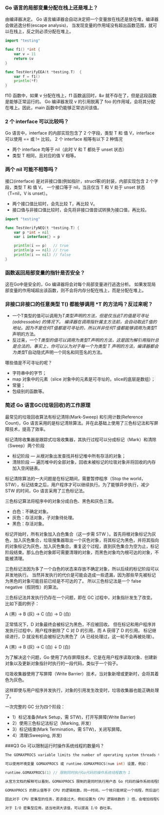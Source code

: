 ### Go 语言的局部变量分配在栈上还是堆上？
由编译器决定。
Go 语言编译器会自动决定把一个变量放在栈还是放在堆，编译器会做逃逸分析(escape analysis)，
当发现变量的作用域没有超出函数范围，就可以在栈上，反之则必须分配在堆上。

```go
import "testing"

func f1() *int {
	var v = 11
	return &v
}

func TestVerifyEEA(t *testing.T)  {
	var f = f1()
	println(*f)
}
```
f1() 函数中，如果 v 分配在栈上，f1 函数返回时，&v 就不存在了，但是这段函数是能够正常运行的。
Go 编译器发现 v 的引用脱离了 foo 的作用域，会将其分配在堆上。因此，main 函数中仍能够正常访问该值。

### 2 个 interface 可以比较吗？
Go 语言中，interface 的内部实现包含了 2 个字段，类型 T 和 值 V，interface 可以使用 == 或 != 比较。
2 个 interface 相等有以下 2 种情况
- 两个 interface 均等于 nil（此时 V 和 T 都处于 unset 状态）
- 类型 T 相同，且对应的值 V 相等。

### 两个 nil 可能不相等吗？
接口(interface) 是对非接口值(例如指针，struct等)的封装，内部实现包含 2 个字段，类型 T 和 值 V。
一个接口等于 nil，当且仅当 T 和 V 处于 unset 状态（T=nil，V is unset）。
- 两个接口值比较时，会先比较 T，再比较 V。
- 接口值与非接口值比较时，会先将非接口值尝试转换为接口值，再比较。

```go
import "testing"

func TestVerifyNEQ(t *testing.T) {
	var p *int = nil
	var i interface{} = p

	println(i == p)   // true
	println(p == nil) // true
	println(i == nil) // false
}
```

### 函数返回局部变量的指针是否安全？
这在Go中是安全的，Go 编译器将会对每个局部变量进行逃逸分析。
如果发现局部变量的作用域超出该函数，则不会将内存分配在栈上，而是分配在堆上。

### 非接口非接口的任意类型 T() 都能够调用 *T 的方法吗？反过来呢？
- 一个T类型的值可以调用为*T类型声明的方法，但是仅当此T的值是可寻址(addressable) 的情况下。 编译器在调用指针属主方法前，会自动取此T值的地址。因为不是任何T值都是可寻址的，所以并非任何T值都能够调用为类型*T声明的方法。
- 反过来，一个*T类型的值可以调用为类型T声明的方法，这是因为解引用指针总是合法的。事实上，你可以认为对于每一个为类型 T 声明的方法，编译器都会为类型*T自动隐式声明一个同名和同签名的方法。

哪些值是不可寻址的呢？
- 字符串中的字节；
- map 对象中的元素（slice 对象中的元素是可寻址的，slice的底层是数组）；
- 常量；
- 包级别的函数等。

### 简述 Go 语言GC(垃圾回收)的工作原理
最常见的垃圾回收算法有标记清除(Mark-Sweep) 和引用计数(Reference Count)，Go 语言采用的是标记清除算法。并在此基础上使用了三色标记法和写屏障技术，提高了效率。

标记清除收集器是跟踪式垃圾收集器，其执行过程可以分成标记（Mark）和清除（Sweep）两个阶段
- 标记阶段 — 从根对象出发查找并标记堆中所有存活的对象；
- 清除阶段 — 遍历堆中的全部对象，回收未被标记的垃圾对象并将回收的内存加入空闲链表。

标记清除算法的一大问题是在标记期间，需要暂停程序（Stop the world，STW），标记结束之后，用户程序才可以继续执行。为了能够异步执行，减少 STW 的时间，Go 语言采用了三色标记法。

三色标记算法将程序中的对象分成白色、黑色和灰色三类。
- 白色：不确定对象。
- 灰色：存活对象，子对象待处理。
- 黑色：存活对象。

标记开始时，所有对象加入白色集合（这一步需 STW ）。首先将根对象标记为灰色，加入灰色集合，垃圾搜集器取出一个灰色对象，将其标记为黑色，并将其指向的对象标记为灰色，加入灰色集合。重复这个过程，直到灰色集合为空为止，标记阶段结束。那么白色对象即可需要清理的对象，而黑色对象均为根可达的对象，不能被清理。

三色标记法因为多了一个白色的状态来存放不确定对象，所以后续的标记阶段可以并发地执行。
当然并发执行的代价是可能会造成一些遗漏，因为那些早先被标记为黑色的对象可能目前已经是不可达的了。
所以三色标记法是一个 false negative（假阴性）的算法。

三色标记法并发执行仍存在一个问题，即在 GC 过程中，对象指针发生了改变。比如下面的例子：

A (黑) -> B (灰) -> C (白) -> D (白)

正常情况下，D 对象最终会被标记为黑色，不应被回收。
但在标记和用户程序并发执行过程中，用户程序删除了 C 对 D 的引用，而 A 获得了 D 的引用。
标记继续进行，D 就没有机会被标记为黑色了（A 已经处理过，这一轮不会再被处理）。

A (黑) -> B (灰) -> C (白)
↓
D (白)

为了解决这个问题，Go 使用了内存屏障技术，它是在用户程序读取对象、创建新对象以及更新对象指针时执行的一段代码，类似于一个钩子。

垃圾收集器使用了写屏障（Write Barrier）技术，当对象新增或更新时，会将其着色为灰色。

这样即使与用户程序并发执行，对象的引用发生改变时，垃圾收集器也能正确处理了。

一次完整的 GC 分为四个阶段：
- 1）标记准备(Mark Setup，需 STW)，打开写屏障(Write Barrier)
- 2）使用三色标记法标记（Marking, 并发）
- 3）标记结束(Mark Termination，需 STW)，关闭写屏障。
- 4）清理(Sweeping, 并发)

###Q3 Go 可以限制运行时操作系统线程的数量吗？
```go
The GOMAXPROCS variable limits the number of operating system threads that can execute user-level Go code simultaneously. There is no limit to the number of threads that can be blocked in system calls on behalf of Go code; those do not count against the GOMAXPROCS limit.
	
可以使用环境变量 GOMAXPROCS 或 runtime.GOMAXPROCS(num int) 设置，例如：

runtime.GOMAXPROCS(1) // 限制同时执行Go代码的操作系统线程数为 1

从官方文档的解释可以看到，GOMAXPROCS 限制的是同时执行用户态 Go 代码的操作系统线程的数量，但是对于被系统调用阻塞的线程数量是没有限制的。

GOMAXPROCS 的默认值等于 CPU 的逻辑核数，同一时间，一个核只能绑定一个线程，然后运行被调度的协程。

因此对于 CPU 密集型的任务，若该值过大，例如设置为 CPU 逻辑核数的 2 倍，会增加线程切换的开销，降低性能。

对于 I/O 密集型应用，适当地调大该值，可以提高 I/O 吞吐率。
```